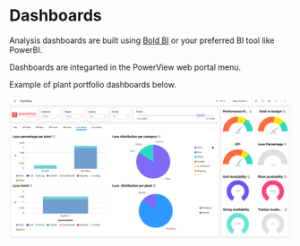 # Dashboards

Analysis dashboards are built using <a href="https://www.boldbi.com/" target="_blank">Bold BI</a> or your preferred BI tool like PowerBI.

Dashboards are integarted in the PowerView web portal menu.

Example of plant portfolio dashboards below.

![Portfolio](../../../Images/BoldBI_Portfolio.png)